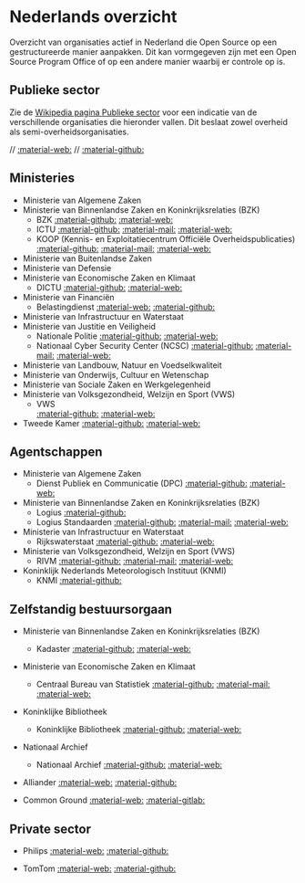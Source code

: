 # Nederlands overzicht

Overzicht van organisaties actief in Nederland die Open Source op een gestructureerde manier aanpakken.
Dit kan vormgegeven zijn met een Open Source Program Office of op een andere manier waarbij er controle op is.

## Publieke sector

Zie de [Wikipedia pagina Publieke sector](https://nl.wikipedia.org/wiki/Publieke_sector) voor een indicatie van de verschillende organisaties die hieronder vallen. Dit beslaat zowel overheid als semi-overheidsorganisaties.

// [:material-web:](https://www.alliander.com/nl/open-source/)
// [:material-github:](https://github.com/MinBZK)

## Ministeries
- Ministerie van Algemene Zaken
- Ministerie van Binnenlandse Zaken en Koninkrijksrelaties (BZK)
    - BZK 
      [:material-github:](https://github.com/MinBZK)
      [:material-web:](https://www.rijksoverheid.nl/ministeries/ministerie-van-binnenlandse-zaken-en-koninkrijksrelaties)
    - ICTU
      [:material-github:](https://github.com/ICTU)
      [:material-mail:](mailto:info@ictu.nl)
      [:material-web:](https://www.ictu.nl)
    - KOOP (Kennis- en Exploitatiecentrum Officiële Overheidspublicaties)
      [:material-github:](https://github.com/dataoverheid)
      [:material-mail:](mailto:opendata@overheid.nl)
      [:material-web:](https://data.overheid.nl)
- Ministerie van Buitenlandse Zaken
- Ministerie van Defensie
- Ministerie van Economische Zaken en Klimaat
    - DICTU
      [:material-github:](https://github.com/Dictu)
      [:material-web:](http://www.dictu.nl)
- Ministerie van Financiën
    - Belastingdienst
      [:material-web:](https://www.belastingdienst.nl/)
      [:material-github:](https://github.com/belastingdienst)
- Ministerie van Infrastructuur en Waterstaat
- Ministerie van Justitie en Veiligheid
    - Nationale Politie
      [:material-github:](https://github.com/politie)
      [:material-web:](https://www.politie.nl)
    - Nationaal Cyber Security Center (NCSC) 
      [:material-github:](https://github.com/NCSC-NL)
      [:material-mail:](mailto:info@ncsc.nl)
      [:material-web:](https://www.ncsc.nl/)
- Ministerie van Landbouw, Natuur en Voedselkwaliteit
- Ministerie van Onderwijs, Cultuur en Wetenschap
- Ministerie van Sociale Zaken en Werkgelegenheid
- Ministerie van Volksgezondheid, Welzijn en Sport (VWS)
    - VWS  
      [:material-github:](https://github.com/minvws)
      [:material-web:](https://minvws.nl)
- Tweede Kamer
      [:material-github:](https://github.com/TweedeKamerDerStaten-Generaal)
      [:material-web:](https://tweedekamer.nl)

## Agentschappen
- Ministerie van Algemene Zaken
   - Dienst Publiek en Communicatie (DPC)
      [:material-github:](https://github.com/azdpc)
      [:material-web:](https://www.rijksoverheid.nl/dpc)
- Ministerie van Binnenlandse Zaken en Koninkrijksrelaties (BZK)
    - Logius
      [:material-github:]( https://gitlab.com/logius)
    - Logius Standaarden
      [:material-github:](https://github.com/Logius-standaarden)
      [:material-mail:](mailto:api@logius.nl)
      [:material-web:](http://logius.nl/standaarden)
- Ministerie van Infrastructuur en Waterstaat
    - Rijkswaterstaat
      [:material-github:](https://github.com/RWS-NL)
      [:material-web:](https://www.rijkswaterstaat.nl)
- Ministerie van Volksgezondheid, Welzijn en Sport (VWS)
    - RIVM
      [:material-github:](https://github.com/rivm-syso)
      [:material-mail:](mailto:info@rivm.nl)
      [:material-web:](http://www.rivm.nl)
- Koninklijk Nederlands Meteorologisch Instituut (KNMI)
    - KNMI
      [:material-github:](https://gitlab.com/KNMI-OSS/)

## Zelfstandig bestuursorgaan
- Ministerie van Binnenlandse Zaken en Koninkrijksrelaties (BZK)
    - Kadaster
      [:material-github:](https://github.com/Kadaster)
      [:material-web:](https://www.kadaster.nl)
- Ministerie van Economische Zaken en Klimaat
    - Centraal Bureau van Statistiek
      [:material-github:](https://github.com/statistiekcbs)
      [:material-mail:](mailto:infoservice@cbs.nl)
      [:material-web:](https://www.cbs.nl)
- Koninklijke Bibliotheek 
    - Koninklijke Bibliotheek
      [:material-github:](https://github.com/KBNLresearch)
      [:material-web:](https://twitter.com/KBNLresearch)
- Nationaal Archief
    - Nationaal Archief
      [:material-github:](https://github.com/NationaalArchief)
      [:material-web:](http://www.nationaalarchief.nl)

- Alliander
[:material-web:](https://www.alliander.com/nl/open-source/)
[:material-github:](https://github.com/MinBZK)

- Common Ground
[:material-web:](https://commonground.nl/)
[:material-gitlab:](https://gitlab.com/commonground/)

## Private sector

- Philips
[:material-web:](https://www.philips.com/)
[:material-github:](https://github.com/philips-software/)

- TomTom
[:material-web:](https://www.tomtom.com/)
[:material-github:](https://github.com/tomtom-international)
